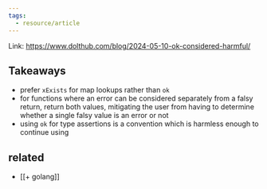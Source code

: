```yaml
---
tags:
  - resource/article
---
```


Link: https://www.dolthub.com/blog/2024-05-10-ok-considered-harmful/

## Takeaways

- prefer `xExists` for map lookups rather than `ok`
- for functions where an error can be considered separately from a falsy return,
  return both values, mitigating the user from having to determine whether a
  single falsy value is an error or not
- using `ok` for type assertions is a convention which is harmless enough to
  continue using

## related

- [[+ golang]]
